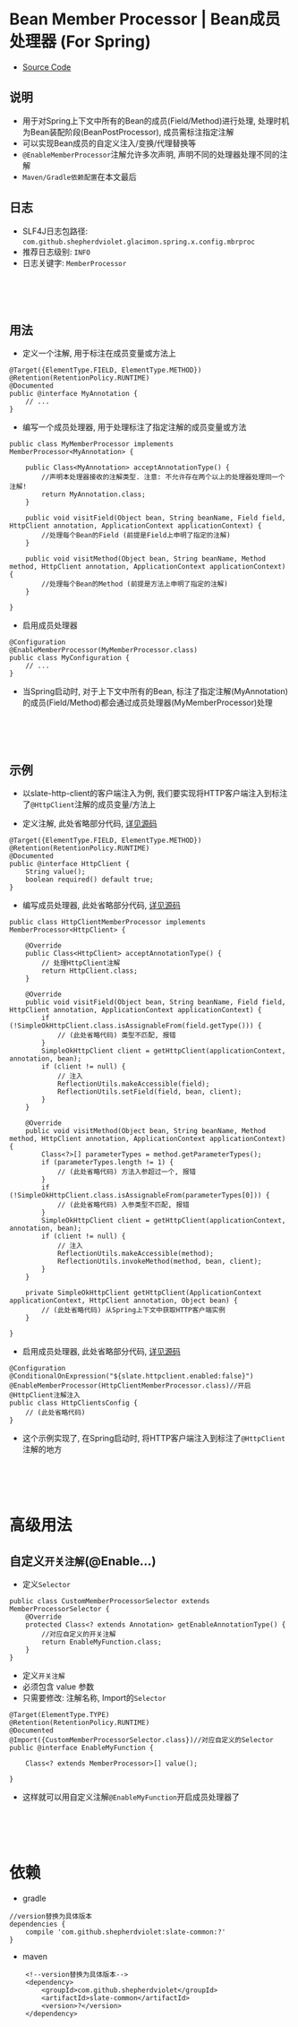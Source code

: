 # Bean Member Processor | Bean成员处理器 (For Spring)

* [Source Code](https://github.com/shepherdviolet/slate/tree/master/slate-common/src/main/java/sviolet/slate/common/x/bean/mbrproc)

## 说明

* 用于对Spring上下文中所有的Bean的成员(Field/Method)进行处理, 处理时机为Bean装配阶段(BeanPostProcessor), 成员需标注指定注解
* 可以实现Bean成员的自定义注入/变换/代理替换等
* `@EnableMemberProcessor`注解允许多次声明, 声明不同的处理器处理不同的注解
* `Maven/Gradle依赖配置`在本文最后

## 日志

* SLF4J日志包路径: `com.github.shepherdviolet.glacimon.spring.x.config.mbrproc`
* 推荐日志级别: `INFO`
* 日志关键字: `MemberProcessor`

<br>
<br>
<br>

## 用法

* 定义一个注解, 用于标注在成员变量或方法上

```text
@Target({ElementType.FIELD, ElementType.METHOD})
@Retention(RetentionPolicy.RUNTIME)
@Documented
public @interface MyAnnotation {
    // ...
}
```

* 编写一个成员处理器, 用于处理标注了指定注解的成员变量或方法

```text
public class MyMemberProcessor implements MemberProcessor<MyAnnotation> {

    public Class<MyAnnotation> acceptAnnotationType() {
        //声明本处理器接收的注解类型. 注意: 不允许存在两个以上的处理器处理同一个注解!
        return MyAnnotation.class;
    }

    public void visitField(Object bean, String beanName, Field field, HttpClient annotation, ApplicationContext applicationContext) {
        //处理每个Bean的Field (前提是Field上申明了指定的注解)
    }

    public void visitMethod(Object bean, String beanName, Method method, HttpClient annotation, ApplicationContext applicationContext) {
        //处理每个Bean的Method (前提是方法上申明了指定的注解)
    }

}
```

* 启用成员处理器

```text
@Configuration
@EnableMemberProcessor(MyMemberProcessor.class)
public class MyConfiguration {
    // ...
}
```

* 当Spring启动时, 对于上下文中所有的Bean, 标注了指定注解(MyAnnotation)的成员(Field/Method)都会通过成员处理器(MyMemberProcessor)处理

<br>
<br>
<br>

## 示例

* 以slate-http-client的客户端注入为例, 我们要实现将HTTP客户端注入到标注了`@HttpClient`注解的成员变量/方法上

* 定义注解, 此处省略部分代码, [详见源码](https://github.com/shepherdviolet/slate/blob/master/slate-http-client/src/main/java/sviolet/slate/common/x/net/loadbalance/springboot/autowired/HttpClient.java)

```text
@Target({ElementType.FIELD, ElementType.METHOD})
@Retention(RetentionPolicy.RUNTIME)
@Documented
public @interface HttpClient {
    String value();
    boolean required() default true;
}
```

* 编写成员处理器, 此处省略部分代码, [详见源码](https://github.com/shepherdviolet/slate/blob/master/slate-http-client/src/main/java/sviolet/slate/common/x/net/loadbalance/springboot/autowired/HttpClientMemberProcessor.java)

```text
public class HttpClientMemberProcessor implements MemberProcessor<HttpClient> {

    @Override
    public Class<HttpClient> acceptAnnotationType() {
        // 处理HttpClient注解
        return HttpClient.class;
    }

    @Override
    public void visitField(Object bean, String beanName, Field field, HttpClient annotation, ApplicationContext applicationContext) {
        if (!SimpleOkHttpClient.class.isAssignableFrom(field.getType())) {
            // (此处省略代码) 类型不匹配, 报错
        }
        SimpleOkHttpClient client = getHttpClient(applicationContext, annotation, bean);
        if (client != null) {
            // 注入
            ReflectionUtils.makeAccessible(field);
            ReflectionUtils.setField(field, bean, client);
        }
    }

    @Override
    public void visitMethod(Object bean, String beanName, Method method, HttpClient annotation, ApplicationContext applicationContext) {
        Class<?>[] parameterTypes = method.getParameterTypes();
        if (parameterTypes.length != 1) {
            // (此处省略代码) 方法入参超过一个, 报错
        }
        if (!SimpleOkHttpClient.class.isAssignableFrom(parameterTypes[0])) {
            // (此处省略代码) 入参类型不匹配, 报错
        }
        SimpleOkHttpClient client = getHttpClient(applicationContext, annotation, bean);
        if (client != null) {
            // 注入
            ReflectionUtils.makeAccessible(method);
            ReflectionUtils.invokeMethod(method, bean, client);
        }
    }

    private SimpleOkHttpClient getHttpClient(ApplicationContext applicationContext, HttpClient annotation, Object bean) {
        // (此处省略代码) 从Spring上下文中获取HTTP客户端实例
    }

}
```

* 启用成员处理器, 此处省略部分代码, [详见源码](https://github.com/shepherdviolet/slate/blob/master/slate-http-client/src/main/java/sviolet/slate/common/x/net/loadbalance/springboot/autoconfig/HttpClientsConfig.java)

```text
@Configuration
@ConditionalOnExpression("${slate.httpclient.enabled:false}")
@EnableMemberProcessor(HttpClientMemberProcessor.class)//开启@HttpClient注解注入
public class HttpClientsConfig {
    // (此处省略代码)
}
```

* 这个示例实现了, 在Spring启动时, 将HTTP客户端注入到标注了`@HttpClient`注解的地方

<br>
<br>
<br>

# 高级用法

## 自定义`开关注解`(@Enable...)

* 定义`Selector`

```text
public class CustomMemberProcessorSelector extends MemberProcessorSelector {
    @Override
    protected Class<? extends Annotation> getEnableAnnotationType() {
        //对应自定义的开关注解
        return EnableMyFunction.class;
    }
}
```

* 定义`开关注解`
* 必须包含 value 参数
* 只需要修改: 注解名称, Import的`Selector`

```text
@Target(ElementType.TYPE)
@Retention(RetentionPolicy.RUNTIME)
@Documented
@Import({CustomMemberProcessorSelector.class})//对应自定义的Selector
public @interface EnableMyFunction {

    Class<? extends MemberProcessor>[] value();

}

```

* 这样就可以用自定义注解`@EnableMyFunction`开启成员处理器了

<br>
<br>
<br>

# 依赖

* gradle

```text
//version替换为具体版本
dependencies {
    compile 'com.github.shepherdviolet:slate-common:?'
}
```

* maven

```maven
    <!--version替换为具体版本-->
    <dependency>
        <groupId>com.github.shepherdviolet</groupId>
        <artifactId>slate-common</artifactId>
        <version>?</version>
    </dependency>
```
